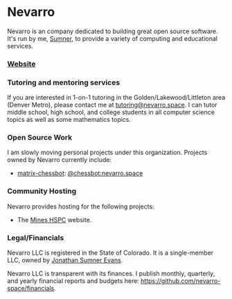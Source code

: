 # Nevarro

Nevarro is an company dedicated to building great open source software. It's run by me, [Sumner](https://sumnerevans.com), to provide a variety of computing and educational services.

### [Website](https://nevarro.space)

### Tutoring and mentoring services

If you are interested in 1-on-1 tutoring in the Golden/Lakewood/Littleton area (Denver Metro), please contact me at tutoring@nevarro.space. I can tutor middle school, high school, and college students in all computer science topics as well as some mathematics topics.

### Open Source Work

I am slowly moving personal projects under this organization. Projects owned by Nevarro currently include:

* [matrix-chessbot](https://github.com/nevarro-space/matrix-chessbot): [@chessbot:nevarro.space](https://matrix.to/#/@chessbot:nevarro.space)

### Community Hosting

Nevarro provides hosting for the following projects:

*  The [Mines HSPC](https://mineshspc.com) website.

### Legal/Financials

Nevarro LLC is registered in the State of Colorado. It is a single-member LLC, owned by [Jonathan Sumner Evans](https://sumnerevans.com).

Nevarro LLC is transparent with its finances. I publish monthly, quarterly, and yearly financial reports and budgets here: https://github.com/nevarro-space/financials.
